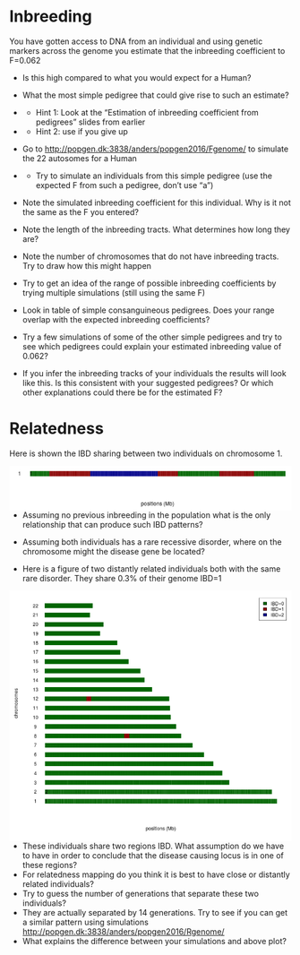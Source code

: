 # Inbreeding
You have gotten access to DNA from an individual and using genetic markers across the genome you estimate that the inbreeding coefficient to F=0.062
  - Is this high compared to what you would expect for a Human?
  - What the most simple pedigree that could give rise to such an estimate?
  - - Hint 1: Look at the “Estimation of inbreeding coefficient from pedigrees” slides from earlier
  - - Hint 2: use if you give up

  - Go to http://popgen.dk:3838/anders/popgen2016/Fgenome/ to simulate the 22 autosomes for a Human
  - - Try to simulate an individuals from this simple pedigree (use the expected F from such a pedigree, don’t use “a”)
  - Note the simulated inbreeding coefficient for this individual. Why is it not the same as the F you entered?
  - Note the length of the inbreeding tracts. What determines how long they are?
  - Note the number of chromosomes that do not have inbreeding tracts. Try to draw how this might happen
  - Try to get an idea of the range of possible inbreeding coefficients by trying multiple simulations (still using the same F)
  - Look in table  of simple consanguineous pedigrees.  Does your range overlap with the expected inbreeding coefficients?
  - Try a few simulations of some of the other simple pedigrees and try to see which pedigrees could explain your estimated inbreeding value of 0.062?
  - If you infer the inbreeding tracks of your individuals the results will look like this. Is this consistent with your suggested pedigrees? Or which other explanations could there be for the estimated F?


# Relatedness

Here is shown the IBD sharing between two individuals on chromosome 1. 

 <p align="center">
   <img  align="left" src="fig1.png" alt="" width=800 title="">
 <br> 
 </p>  


  - Assuming no previous inbreeding in the population what is the only relationship that can produce such IBD patterns?
  - Assuming both individuals has a rare recessive disorder, where on the chromosome might the disease gene be located?



  - Here is a figure of two distantly related individuals both with the same rare disorder. They share 0.3% of their genome IBD=1
 
 <p align="center">
   <img  align="left" src="fig2.png" alt="" width=850 title="">
<br />
 </p>  


  - These individuals share two regions IBD. What assumption do we have to have in order to conclude that the disease causing locus is in one of these regions?
  - For relatedness mapping do you think it is best to have close or distantly related individuals?
  - Try to guess the number of generations that separate these two individuals?
  - They are actually separated by 14 generations. Try to see if you can get a similar pattern using simulations http://popgen.dk:3838/anders/popgen2016/Rgenome/
  - What explains the difference between your simulations and above plot?

